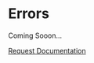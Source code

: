 # Errors 

Coming Sooon...

<a href="https://forms.gle/2ZMtwUxg1egV8sHT8" class="btn">Request Documentation</a>